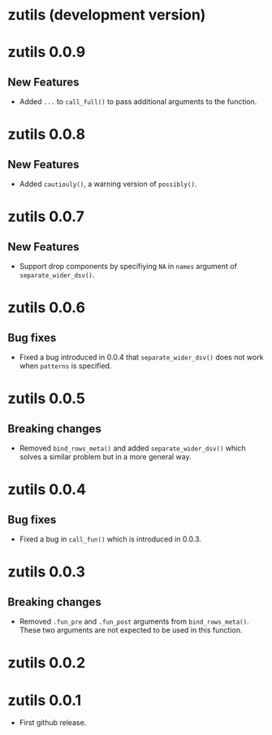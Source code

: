 # zutils (development version)

# zutils 0.0.9

## New Features

* Added `...` to `call_full()` to pass additional arguments to the function.

# zutils 0.0.8

## New Features

* Added `cautiouly()`, a warning version of `possibly()`.

# zutils 0.0.7

## New Features

* Support drop components by specifiying `NA` in `names` argument of `separate_wider_dsv()`.

# zutils 0.0.6

## Bug fixes

* Fixed a bug introduced in 0.0.4 that `separate_wider_dsv()` does not work when `patterns` is specified.

# zutils 0.0.5

## Breaking changes

* Removed `bind_rows_meta()` and added `separate_wider_dsv()` which solves a similar problem but in a more general way.

# zutils 0.0.4

## Bug fixes

* Fixed a bug in `call_fun()` which is introduced in 0.0.3.

# zutils 0.0.3

## Breaking changes

* Removed `.fun_pre` and `.fun_post` arguments from `bind_rows_meta()`. These two arguments are not expected to be used in this function.

# zutils 0.0.2

# zutils 0.0.1

* First github release.
